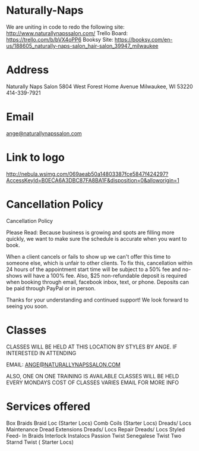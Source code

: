 # Naturally-Naps
We are uniting in code to redo the following site: http://www.naturallynapssalon.com/
Trello Board: https://trello.com/b/bVX4oPP6
Booksy Site: https://booksy.com/en-us/188605_naturally-naps-salon_hair-salon_39947_milwaukee


# Address
Naturally Naps Salon
5804 West Forest Home Avenue
Milwaukee, WI 53220
414-339-7921
# Email 
ange@naturallynapssalon.com

# Link to logo
http://nebula.wsimg.com/069aeab50a14803387fce5847f424297?AccessKeyId=B0ECA6A3DBC87FA8BA1F&disposition=0&alloworigin=1

# Cancellation Policy
Cancellation Policy

Please Read: 
Because business is growing and spots are filling more quickly, we want to make sure the schedule is accurate when you want to book.

When a client cancels or fails to show up we can't offer this time to someone else, which is unfair to other clients. To fix this, cancellation within 24 hours of the appointment start time will be subject to a 50% fee and no-shows will have a 100% fee.  Also, $25 non-refundable deposit is required when booking through email, facebook inbox, text, or phone.  Deposits can be paid through PayPal or in person.

Thanks for your understanding and continued support! We look forward to seeing you soon.

# Classes
CLASSES WILL BE HELD AT THIS LOCATION BY STYLES BY ANGE.  IF INTERESTED IN ATTENDING

EMAIL: ANGE@NATURALLYNAPSSALON.COM

ALSO, ONE ON ONE TRAINING IS AVAILABLE
CLASSES WILL BE HELD EVERY MONDAYS
COST OF CLASSES VARIES EMAIL FOR MORE INFO

# Services offered
Box Braids
Braid Loc (Starter Locs)
Comb Coils (Starter Locs)
Dreads/ Locs Maintenance
Dread Extensions
Dreads/ Locs Repair
Dreads/ Locs Styled 
Feed- In Braids
Interlock
Instalocs
Passion Twist
Senegalese Twist
Two Starnd Twist ( Starter Locs)
